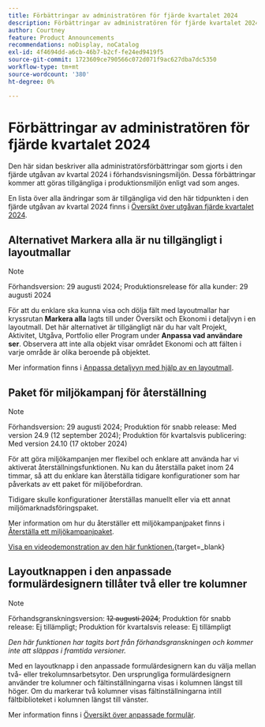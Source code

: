 ```yaml
---
title: Förbättringar av administratören för fjärde kvartalet 2024
description: Förbättringar av administratören för fjärde kvartalet 2024
author: Courtney
feature: Product Announcements
recommendations: noDisplay, noCatalog
exl-id: 4f4694dd-a6cb-46b7-b2cf-fe24ed9419f5
source-git-commit: 1723609ce790566c072d071f9ac627dba7dc5350
workflow-type: tm+mt
source-wordcount: '380'
ht-degree: 0%

---
```


# Förbättringar av administratören för fjärde kvartalet 2024

Den här sidan beskriver alla administratörsförbättringar som gjorts i den fjärde utgåvan av kvartal 2024 i förhandsvisningsmiljön. Dessa förbättringar kommer att göras tillgängliga i produktionsmiljön enligt vad som anges.

En lista över alla ändringar som är tillgängliga vid den här tidpunkten i den fjärde utgåvan av kvartal 2024 finns i [Översikt över utgåvan fjärde kvartalet 2024](/help/quicksilver/product-announcements/product-releases/24-q4-release-activity/24-q4-release-overview.md).

## Alternativet Markera alla är nu tillgängligt i layoutmallar

>[!NOTE]
>
>Förhandsversion: 29 augusti 2024; Produktionsrelease för alla kunder: 29 augusti 2024

För att du enklare ska kunna visa och dölja fält med layoutmallar har kryssrutan **Markera alla** lagts till under Översikt och Ekonomi i detaljvyn i en layoutmall. Det här alternativet är tillgängligt när du har valt Projekt, Aktivitet, Utgåva, Portfolio eller Program under **Anpassa vad användare ser**. Observera att inte alla objekt visar området Ekonomi och att fälten i varje område är olika beroende på objektet.

Mer information finns i [Anpassa detaljvyn med hjälp av en layoutmall](/help/quicksilver/administration-and-setup/customize-workfront/use-layout-templates/customize-details-view-layout-template.md).

## Paket för miljökampanj för återställning

>[!NOTE]
>
>Förhandsversion: 29 augusti 2024; Produktion för snabb release: Med version 24.9 (12 september 2024); Produktion för kvartalsvis publicering: Med version 24.10 (17 oktober 2024)

För att göra miljökampanjen mer flexibel och enklare att använda har vi aktiverat återställningsfunktionen. Nu kan du återställa paket inom 24 timmar, så att du enklare kan återställa tidigare konfigurationer som har påverkats av ett paket för miljöbefordran.

Tidigare skulle konfigurationer återställas manuellt eller via ett annat miljömarknadsföringspaket.

Mer information om hur du återställer ett miljökampanjpaket finns i [Återställa ett miljökampanjpaket](/help/quicksilver/administration-and-setup/set-up-workfront/workfront-testing-environments/environment-promotion-rollback.md).

[Visa en videodemonstration av den här funktionen.](https://video.tv.adobe.com/v/3434025/){target=_blank}

## Layoutknappen i den anpassade formulärdesignern tillåter två eller tre kolumner

>[!NOTE]
>
>Förhandsgranskningsversion: ~~12 augusti 2024~~; Produktion för snabb release: Ej tillämpligt; Produktion för kvartalsvis release: Ej tillämpligt
>
>_Den här funktionen har tagits bort från förhandsgranskningen och kommer inte att släppas i framtida versioner._

Med en layoutknapp i den anpassade formulärdesignern kan du välja mellan två- eller trekolumnsarbetsytor. Den ursprungliga formulärdesignern använder tre kolumner och fältinställningarna visas i kolumnen längst till höger. Om du markerar två kolumner visas fältinställningarna intill fältbiblioteket i kolumnen längst till vänster.

Mer information finns i [Översikt över anpassade formulär](/help/quicksilver/administration-and-setup/customize-workfront/create-manage-custom-forms/custom-forms-overview.md).
